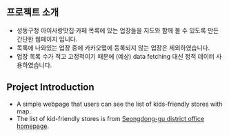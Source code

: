 ## 프로젝트 소개

- 성동구청 아이사랑맛집·카페 목록에 있는 업장들을 지도와 함께 볼 수 있도록 만든 간단한 웹페이지 입니다.
- 목록에 나와있는 업장 중에 카카오맵에 등록되지 않는 업장은 제외하였습니다.
- 업장 목록 수가 적고 고정적이기 때문에 (예상) data fetching 대신 정적 데이터 사용하였습니다.

## Project Introduction
- A simple webpage that users can see the list of kids-friendly stores with map.
- The list of kid-friendly stores is from [Seongdong-gu district office homepage](https://www.sd.go.kr/health/contents.do?key=2432).
